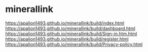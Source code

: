 # minerallink

https://apalion1493.github.io/minerallink/build/index.html
<br>
https://apalion1493.github.io/minerallink/build/dashboard.html
<br>
https://apalion1493.github.io/minerallink/build/Sign-in.htm.html
<br>
https://apalion1493.github.io/minerallink/build/register.html
<br>
https://apalion1493.github.io/minerallink/build/Privacy-policy.html
